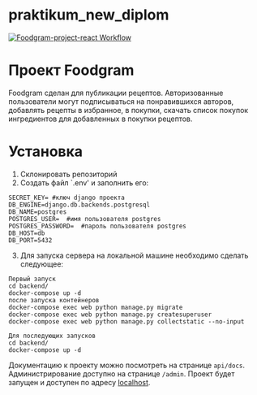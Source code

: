 # praktikum_new_diplom
[![Foodgram-project-react Workflow](https://github.com/jecustoms/foodgram-project-react/actions/workflows/main.yml/badge.svg)](https://github.com/jecustoms/foodgram-project-react/actions/workflows/main.yml)

# Проект Foodgram
Foodgram сделан для публикации рецептов. Авторизованные пользователи
могут подписываться на понравившихся авторов, добавлять рецепты в избранное,
в покупки, скачать список покупок ингредиентов для добавленных в покупки
рецептов.

# Установка
1. Склонировать репозиторий
2. Создать файл `.env' и заполнить его:
```
SECRET_KEY= #ключ django проекта
DB_ENGINE=django.db.backends.postgresql
DB_NAME=postgres
POSTGRES_USER=  #имя пользователя postgres
POSTGRES_PASSWORD=  #пароль пользователя postgres
DB_HOST=db
DB_PORT=5432
```

3. Для запуска сервера на локальной машине необходимо сделать следующее:
```
Первый запуск
cd backend/
docker-compose up -d
после запуска контейнеров
docker-compose exec web python manage.py migrate
docker-compose exec web python manage.py createsuperuser
docker-compose exec web python manage.py collectstatic --no-input

Для последующих запусков
cd backend/
docker-compose up -d

```
Документацию к проекту можно посмотреть на странице `api/docs`.
Администрирование доступно на странице `/admin`.
Проект будет запущен и доступен по адресу [localhost](http://localhost).
